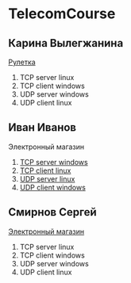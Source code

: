 # TelecomCourse

## Карина Вылегжанина
[Рулетка](https://github.com/vilegzhanina/TelecomCourse)

1. TCP server linux
2. TCP client windows
3. UDP server windows
4. UDP client linux

## Иван Иванов
Электронный магазин

1. [TCP server windows](https://github.com/vilegzhanina/TelecomCourse)
2. [TCP client linux](https://github.com/vilegzhanina/TelecomCourse)
3. [UDP server linux](https://github.com/vilegzhanina/TelecomCourse)
4. [UDP client windows](https://github.com/vilegzhanina/TelecomCourse)

## Смирнов Сергей
[Электронный магазин](https://github.com/Sergei-Smirnov-95/MyTelecom)
1. TCP server linux
2. TCP client windows
3. UDP server windows
4. UDP client linux
